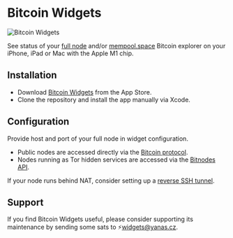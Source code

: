 # Bitcoin Widgets

![Bitcoin Widgets](https://repository-images.githubusercontent.com/503792690/78980745-cce8-428e-ba02-c81f98f0a2e0)

See status of your [full node](https://bitcoin.org/en/full-node) and/or [mempool.space](https://mempool.space) Bitcoin explorer on your iPhone, iPad or Mac with the Apple M1 chip.

## Installation

* Download [Bitcoin Widgets](https://apps.apple.com/app/bitcoin-widgets/id1629041739) from the App Store.
* Clone the repository and install the app manually via Xcode.

## Configuration

Provide host and port of your full node in widget configuration.

* Public nodes are accessed directly via the [Bitcoin protocol](https://en.bitcoin.it/wiki/Protocol_documentation).
* Nodes running as Tor hidden services are accessed via the [Bitnodes API](https://bitnodes.io/api/).

If your node runs behind NAT, consider setting up a [reverse SSH tunnel](https://github.com/yanascz/bitcoind-tunnel). 

## Support

If you find Bitcoin Widgets useful, please consider supporting its maintenance by sending some sats to ⚡widgets@yanas.cz.

